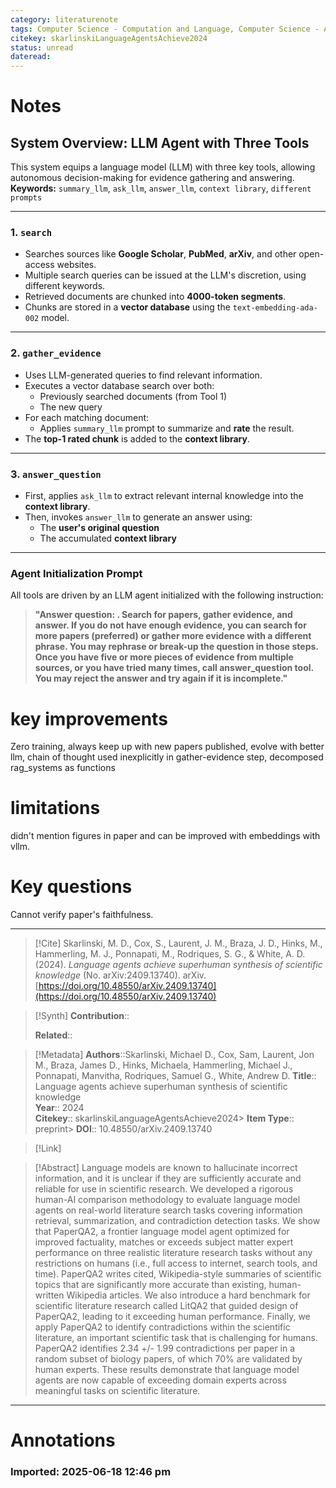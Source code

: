 ```yaml
---
category: literaturenote
tags: Computer Science - Computation and Language, Computer Science - Artificial Intelligence, Computer Science - Information Retrieval, Physics - Physics and Society
citekey: skarlinskiLanguageAgentsAchieve2024
status: unread
dateread:
---
```

# Notes

## System Overview: LLM Agent with Three Tools

This system equips a language model (LLM) with three key tools, allowing autonomous decision-making for evidence gathering and answering.  
**Keywords:** `summary_llm`, `ask_llm`, `answer_llm`, `context library`, `different prompts`

---

### 1. `search`

- Searches sources like **Google Scholar**, **PubMed**, **arXiv**, and other open-access websites.
- Multiple search queries can be issued at the LLM's discretion, using different keywords.
- Retrieved documents are chunked into **4000-token segments**.
- Chunks are stored in a **vector database** using the `text-embedding-ada-002` model.

---

### 2. `gather_evidence`

- Uses LLM-generated queries to find relevant information.
- Executes a vector database search over both:
  - Previously searched documents (from Tool 1)
  - The new query
- For each matching document:
  - Applies `summary_llm` prompt to summarize and **rate** the result.
- The **top-1 rated chunk** is added to the **context library**.

---

### 3. `answer_question`

- First, applies `ask_llm` to extract relevant internal knowledge into the **context library**.
- Then, invokes `answer_llm` to generate an answer using:
  - The **user's original question**
  - The accumulated **context library**

---

### Agent Initialization Prompt

All tools are driven by an LLM agent initialized with the following instruction:

> **"Answer question: <question>. Search for papers, gather evidence, and answer. If you do not have enough evidence, you can search for more papers (preferred) or gather more evidence with a different phrase. You may rephrase or break-up the question in those steps. Once you have five or more pieces of evidence from multiple sources, or you have tried many times, call answer_question tool. You may reject the answer and try again if it is incomplete."**

# key improvements
Zero training, always keep up with new papers published, evolve with better llm, chain of thought used inexplicitly in gather-evidence step, decomposed rag_systems as functions

# limitations
didn't mention figures in paper and can be improved with embeddings with vllm.

# Key questions

Cannot verify paper's faithfulness.


---
> [!Cite]
> Skarlinski, M. D., Cox, S., Laurent, J. M., Braza, J. D., Hinks, M., Hammerling, M. J., Ponnapati, M., Rodriques, S. G., & White, A. D. (2024). _Language agents achieve superhuman synthesis of scientific knowledge_ (No. arXiv:2409.13740). arXiv. [https://doi.org/10.48550/arXiv.2409.13740](https://doi.org/10.48550/arXiv.2409.13740)

> [!Synth]
> **Contribution**::  
>   
> **Related**:: 

> [!Metadata]
> **Authors**::Skarlinski, Michael D., Cox, Sam, Laurent, Jon M., Braza, James D., Hinks, Michaela, Hammerling, Michael J., Ponnapati, Manvitha, Rodriques, Samuel G., White, Andrew D.
> **Title**:: Language agents achieve superhuman synthesis of scientific knowledge  
> **Year**:: 2024  
> **Citekey**:: skarlinskiLanguageAgentsAchieve2024> **Item Type**:: preprint> **DOI**:: 10.48550/arXiv.2409.13740

> [!Link]

> [!Abstract]
> Language models are known to hallucinate incorrect information, and it is unclear if they are sufficiently accurate and reliable for use in scientific research. We developed a rigorous human-AI comparison methodology to evaluate language model agents on real-world literature search tasks covering information retrieval, summarization, and contradiction detection tasks. We show that PaperQA2, a frontier language model agent optimized for improved factuality, matches or exceeds subject matter expert performance on three realistic literature research tasks without any restrictions on humans (i.e., full access to internet, search tools, and time). PaperQA2 writes cited, Wikipedia-style summaries of scientific topics that are significantly more accurate than existing, human-written Wikipedia articles. We also introduce a hard benchmark for scientific literature research called LitQA2 that guided design of PaperQA2, leading to it exceeding human performance. Finally, we apply PaperQA2 to identify contradictions within the scientific literature, an important scientific task that is challenging for humans. PaperQA2 identifies 2.34 +/- 1.99 contradictions per paper in a random subset of biology papers, of which 70% are validated by human experts. These results demonstrate that language model agents are now capable of exceeding domain experts across meaningful tasks on scientific literature.
---

# Annotations

### Imported: 2025-06-18 12:46 pm




